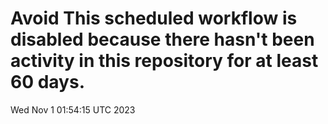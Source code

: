 # Avoid This scheduled workflow is disabled because there hasn't been activity in this repository for at least 60 days.
Wed Nov  1 01:54:15 UTC 2023
